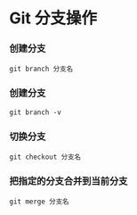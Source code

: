 # Git 分支操作

### 创建分支

```shell
git branch 分支名
```

### 创建分支

```shell
git branch -v
```

### 切换分支
```shell 
git checkout 分支名
```

### 把指定的分支合并到当前分支

```shell
git merge 分支名
```
